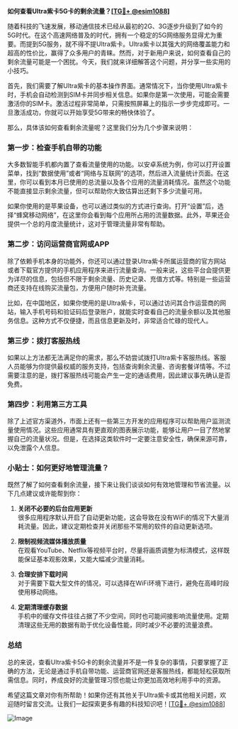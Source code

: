 **如何查看Ultra紫卡5G卡的剩余流量？[[TG💪+ @esim1088](https://t.me/s/esim1088)]**

随着科技的飞速发展，移动通信技术已经从最初的2G、3G逐步升级到了如今的5G时代。在这个高速网络普及的时代，拥有一个稳定的5G网络服务显得尤为重要。而提到5G服务，就不得不提Ultra紫卡。Ultra紫卡以其强大的网络覆盖能力和超高的性价比，赢得了众多用户的青睐。然而，对于新用户来说，如何查看自己的剩余流量可能是一个困扰。今天，我们就来详细解答这个问题，并分享一些实用的小技巧。

首先，我们需要了解Ultra紫卡的基本操作界面。通常情况下，当你使用Ultra紫卡时，手机会自动检测到SIM卡并同步相关信息。如果你是第一次使用，可能会需要激活你的SIM卡。激活过程非常简单，只需按照屏幕上的指示一步步完成即可。一旦激活成功，你就可以开始享受5G带来的畅快体验了。

那么，具体该如何查看剩余流量呢？这里我们分为几个步骤来说明：

### **第一步：检查手机自带的功能**
大多数智能手机都内置了查看流量使用的功能。以安卓系统为例，你可以打开设置菜单，找到“数据使用”或者“网络与互联网”的选项，然后进入流量统计页面。在这里，你可以看到本月已使用的总流量以及各个应用的流量消耗情况。虽然这个功能不能直接显示剩余流量，但可以帮助你大致估算出还剩下多少流量可用。

如果你使用的是苹果设备，也可以通过类似的方式进行查询。打开“设置”后，选择“蜂窝移动网络”，在这里你会看到每个应用所占用的流量数据。此外，苹果还会提供一个总的月度流量统计，这对于管理流量非常有帮助。

### **第二步：访问运营商官网或APP**
除了依赖手机本身的功能外，你还可以通过登录Ultra紫卡所属运营商的官方网站或者下载官方提供的手机应用程序来进行流量查询。一般来说，这些平台会提供更为详尽的信息，包括但不限于剩余流量、历史记录、充值方式等。特别是一些运营商还支持在线购买流量包，方便用户随时补充流量。

比如，在中国地区，如果你使用的是Ultra紫卡，可以通过访问其合作运营商的网站，输入手机号码和验证码后登录账户，就能实时查看自己的流量余额以及其他服务信息。这种方式不仅便捷，而且信息更新及时，非常适合忙碌的现代人。

### **第三步：拨打客服热线**
如果以上方法都无法满足你的需求，那么不妨尝试拨打Ultra紫卡客服热线。客服人员能够为你提供最权威的服务支持，包括查询剩余流量、咨询套餐详情等。不过需要注意的是，拨打客服热线可能会产生一定的通话费用，因此建议事先确认是否免费。

### **第四步：利用第三方工具**
除了上述官方渠道外，市面上还有一些第三方开发的应用程序可以帮助用户监测流量使用情况。这些应用通常具有更直观的图表展示功能，能够让用户一目了然地掌握自己的流量状况。但是，在选择这类软件时一定要注意安全性，确保来源可靠，以免泄露个人信息。

### **小贴士：如何更好地管理流量？**

既然了解了如何查看剩余流量，接下来让我们谈谈如何有效地管理和节省流量。以下几点建议或许能帮到你：

1. **关闭不必要的后台应用更新**  
   很多应用程序默认开启了自动更新功能，这会导致在没有WiFi的情况下大量消耗流量。因此，建议定期检查并关闭那些不常用的软件的自动更新选项。

2. **限制视频流媒体播放质量**  
   在观看YouTube、Netflix等视频平台时，尽量将画质调整为标清模式，这样既能保证基本观影效果，又能大幅减少流量消耗。

3. **合理安排下载时间**  
   对于需要下载大型文件的情况，可以选择在WiFi环境下进行，避免在高峰时段使用移动网络。

4. **定期清理缓存数据**  
   手机中的缓存文件往往占据了不少空间，同时也可能间接影响流量使用。定期清理这些无用的数据有助于优化设备性能，同时减少不必要的流量浪费。

### **总结**

总的来说，查看Ultra紫卡5G卡的剩余流量并不是一件复杂的事情，只要掌握了正确的方法，无论是通过手机自带功能、运营商官网还是客服热线，都能轻松获取所需信息。同时，养成良好的流量管理习惯也能让你更加高效地利用手中的资源。

希望这篇文章对你有所帮助！如果你还有其他关于Ultra紫卡或其他相关问题，欢迎随时留言交流。让我们一起探索更多有趣的科技知识吧！[[TG💪+ @esim1088](https://t.me/s/esim1088)]

![Image](https://i.postimg.cc/4NQfJmqS/Snipaste-2025-05-13-00-14-12.png)